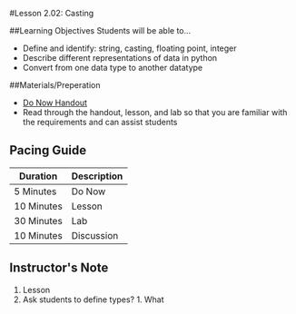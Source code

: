 #Lesson 2.02: Casting

##Learning Objectives
Students will be able to... 
* Define and identify: string, casting, floating point, integer
* Describe different representations of data in python 
* Convert from one data type to another datatype

##Materials/Preperation
* [Do Now Handout]
* Read through the handout, lesson, and lab so that you are familiar with the requirements and can assist students

## Pacing Guide
| Duration   | Description |
| ---------- | ----------- |
| 5 Minutes  | Do Now      |
| 10 Minutes | Lesson      |
| 30 Minutes | Lab         |
| 10 Minutes | Discussion  |

## Instructor's Note
1. Lesson
  1. Ask students to define types? 
    1. What

[Do Now Handout]:https://teals-introcs.gitbooks.io/2nd-semester-introduction-to-computer-science-pri/content/do_now_202.html
